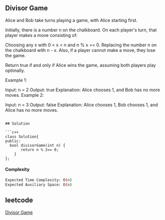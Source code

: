 ## Divisor Game
Alice and Bob take turns playing a game, with Alice starting first.

Initially, there is a number n on the chalkboard. On each player's turn, that player makes a move consisting of:

Choosing any x with 0 < x < n and n % x == 0.
Replacing the number n on the chalkboard with n - x.
Also, if a player cannot make a move, they lose the game.

Return true if and only if Alice wins the game, assuming both players play optimally.

 

Example 1:

Input: n = 2
Output: true
Explanation: Alice chooses 1, and Bob has no more moves.
Example 2:

Input: n = 3
Output: false
Explanation: Alice chooses 1, Bob chooses 1, and Alice has no more moves.
```

## Solution 

```c++
class Solution{
public:
  bool divisorGame(int n) {
       return n % 2== 0; 
    }
};
```
#### Complexity
```bash
Expected Time Complexity: O(n)
Expected Auxiliary Space: O(n)


```
## leetcode
[Divisor Game]()
